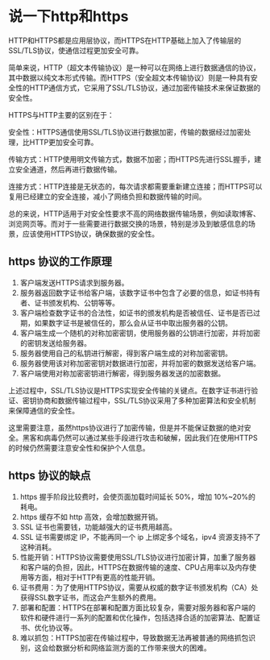 # 说一下http和https

HTTP和HTTPS都是应用层协议，而HTTPS在HTTP基础上加入了传输层的SSL/TLS协议，使通信过程更加安全可靠。

简单来说，HTTP（超文本传输协议）是一种可以在网络上进行数据通信的协议，其中数据以纯文本形式传输。而HTTPS（安全超文本传输协议）则是一种具有安全性的HTTP通信方式，它采用了SSL/TLS协议，通过加密传输技术来保证数据的安全性。

HTTPS与HTTP主要的区别在于：

安全性：HTTPS通信使用SSL/TLS协议进行数据加密，传输的数据经过加密处理，比HTTP更加安全可靠。

传输方式：HTTP使用明文传输方式，数据不加密；而HTTPS先进行SSL握手，建立安全通道，然后再进行数据传输。

连接方式：HTTP连接是无状态的，每次请求都需要重新建立连接；而HTTPS可以复用已经建立的安全连接，减小了网络负担和数据传输的时间。

总的来说，HTTP适用于对安全性要求不高的网络数据传输场景，例如读取博客、浏览网页等。而对于一些需要进行数据交换的场景，特别是涉及到敏感信息的场景，应该使用HTTPS协议，确保数据的安全性。

## https 协议的工作原理

1. 客户端发送HTTPS请求到服务器。
2. 服务器返回数字证书给客户端，该数字证书中包含了必要的信息，如证书持有者、证书颁发机构、公钥等等。
3. 客户端检查数字证书的合法性，如证书的颁发机构是否被信任、证书是否已过期，如果数字证书是被信任的，那么会从证书中取出服务器的公钥。
4. 客户端生成一个随机的对称加密密钥，使用服务器的公钥进行加密，并将加密的密钥发送给服务器。
5. 服务器使用自己的私钥进行解密，得到客户端生成的对称加密密钥。
6. 服务器使用该对称加密密钥对数据进行加密，并将加密的数据发送给客户端。
7. 客户端使用对称加密密钥进行解密，得到服务器发送的加密数据。

上述过程中，SSL/TLS协议是HTTPS实现安全传输的关键点。在数字证书进行验证、密钥协商和数据传输过程中，SSL/TLS协议采用了多种加密算法和安全机制来保障通信的安全性。

这里需要注意，虽然https协议进行了加密传输，但是并不能保证数据的绝对安全。黑客和病毒仍然可以通过某些手段进行攻击和破解，因此我们在使用HTTPS的时候仍然需要注意安全性和保护个人信息。

## https 协议的缺点

1. https 握手阶段比较费时，会使页面加载时间延长 50%，增加 10%~20%的耗电。
2. https 缓存不如 http 高效，会增加数据开销。
3. SSL 证书也需要钱，功能越强大的证书费用越高。
4. SSL 证书需要绑定 IP，不能再同一个 ip 上绑定多个域名，ipv4 资源支持不了这种消耗。
5. 性能开销：HTTPS协议需要使用SSL/TLS协议进行加密计算，加重了服务器和客户端的负担，因此，HTTPS在数据传输的速度、CPU占用率以及内存使用等方面，相对于HTTP有更高的性能开销。
6. 证书费用：为了使用HTTPS协议，需要从权威的数字证书颁发机构（CA）处获得SSL数字证书，而这会产生额外的费用。
7. 部署和配置：HTTPS在部署和配置方面比较复杂，需要对服务器和客户端的软件和硬件进行一系列的配置和优化操作，包括选择合适的加密算法、配置证书、优化协议等。
8. 难以抓包：HTTPS加密在传输过程中，导致数据无法再被普通的网络抓包识别，这会给数据分析和网络监测方面的工作带来很大的困难。
